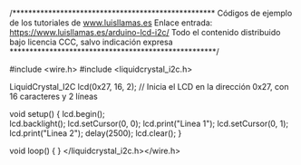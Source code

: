/***************************************************
Códigos de ejemplo de los tutoriales de www.luisllamas.es
Enlace entrada: https://www.luisllamas.es/arduino-lcd-i2c/
Todo el contenido distribuido bajo licencia CCC, salvo indicación expresa
****************************************************/

#include <wire.h> 
#include <liquidcrystal_i2c.h>

LiquidCrystal_I2C lcd(0x27, 16, 2);  // Inicia el LCD en la dirección 0x27, con 16 caracteres y 2 líneas

void setup()
{
	lcd.begin();                      
	lcd.backlight();
	lcd.setCursor(0, 0);
	lcd.print("Linea 1");
	lcd.setCursor(0, 1);
	lcd.print("Linea 2");
	delay(2500);
	lcd.clear();
}

void loop()
{
}
</liquidcrystal_i2c.h></wire.h>